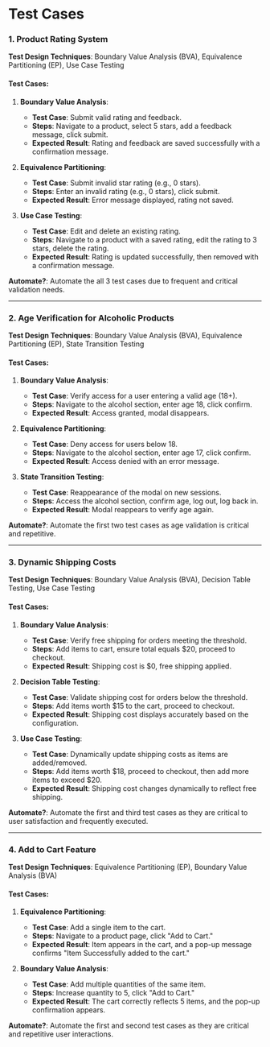 # Test Cases

### **1. Product Rating System**

**Test Design Techniques**: Boundary Value Analysis (BVA), Equivalence Partitioning (EP), Use Case Testing

#### Test Cases:

1. **Boundary Value Analysis**:
     - **Test Case**: Submit valid rating and feedback.
     - **Steps**: Navigate to a product, select 5 stars, add a feedback message, click submit.
     - **Expected Result**: Rating and feedback are saved successfully with a confirmation message.

2. **Equivalence Partitioning**:
     - **Test Case**: Submit invalid star rating (e.g., 0 stars).
     - **Steps**: Enter an invalid rating (e.g., 0 stars), click submit.
     - **Expected Result**: Error message displayed, rating not saved.

3. **Use Case Testing**:
     - **Test Case**: Edit and delete an existing rating.
     - **Steps**: Navigate to a product with a saved rating, edit the rating to 3 stars, delete the rating.
     - **Expected Result**: Rating is updated successfully, then removed with a confirmation message.

**Automate?**: Automate the all 3 test cases due to frequent and critical validation needs.

---

### **2. Age Verification for Alcoholic Products**

**Test Design Techniques**: Boundary Value Analysis (BVA), Equivalence Partitioning (EP), State Transition Testing

#### Test Cases:

1. **Boundary Value Analysis**:
     - **Test Case**: Verify access for a user entering a valid age (18+).
     - **Steps**: Navigate to the alcohol section, enter age 18, click confirm.
     - **Expected Result**: Access granted, modal disappears.

2. **Equivalence Partitioning**:
     - **Test Case**: Deny access for users below 18.
     - **Steps**: Navigate to the alcohol section, enter age 17, click confirm.
     - **Expected Result**: Access denied with an error message.

3. **State Transition Testing**:
     - **Test Case**: Reappearance of the modal on new sessions.
     - **Steps**: Access the alcohol section, confirm age, log out, log back in.
     - **Expected Result**: Modal reappears to verify age again.

**Automate?**: Automate the first two test cases as age validation is critical and repetitive.

---

### **3. Dynamic Shipping Costs**

**Test Design Techniques**: Boundary Value Analysis (BVA), Decision Table Testing, Use Case Testing

#### Test Cases:

1. **Boundary Value Analysis**:
     - **Test Case**: Verify free shipping for orders meeting the threshold.
     - **Steps**: Add items to cart, ensure total equals $20, proceed to checkout.
     - **Expected Result**: Shipping cost is $0, free shipping applied.

2. **Decision Table Testing**:
     - **Test Case**: Validate shipping cost for orders below the threshold.
     - **Steps**: Add items worth $15 to the cart, proceed to checkout.
     - **Expected Result**: Shipping cost displays accurately based on the configuration.

3. **Use Case Testing**:
     - **Test Case**: Dynamically update shipping costs as items are added/removed.
     - **Steps**: Add items worth $18, proceed to checkout, then add more items to exceed $20.
     - **Expected Result**: Shipping cost changes dynamically to reflect free shipping.

**Automate?**: Automate the first and third test cases as they are critical to user satisfaction and frequently executed.

---

### **4. Add to Cart Feature**

**Test Design Techniques**: Equivalence Partitioning (EP), Boundary Value Analysis (BVA)

#### Test Cases:

1. **Equivalence Partitioning**:
     - **Test Case**: Add a single item to the cart.
     - **Steps**: Navigate to a product page, click "Add to Cart."
     - **Expected Result**: Item appears in the cart, and a pop-up message confirms "Item Successfully added to the cart."

2. **Boundary Value Analysis**:
     - **Test Case**: Add multiple quantities of the same item.
     - **Steps**: Increase quantity to 5, click "Add to Cart."
     - **Expected Result**: The cart correctly reflects 5 items, and the pop-up confirmation appears.

**Automate?**: Automate the first and second test cases as they are critical and repetitive user interactions.
